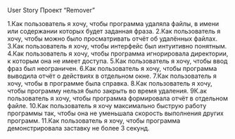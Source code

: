 User Story Проект “Remover”

1.Как пользователь я хочу, чтобы программа удаляла файлы, в имени или содержании которых будет заданная фраза.
2.Как пользователь я хочу, чтобы можно было просматривать отчёт об удалённых файлах.
3.Как пользователь я хочу, чтобы интерфейс был интуитивно понятным.
4.Как пользователь я хочу, чтобы программа игнорировала директории, к которым она не имеет доступа.
5.Как пользователь я хочу, чтобы ввод фраз был неограничен.
6.Как пользователь я хочу, чтобы программа выводила отчёт о действиях в отдельном окне.
7.Как пользователь я хочу, чтобы в программе была справка.
8.Как пользователь я хочу, чтобы программу нельзя было закрыть во время удаления.
9К.ак пользователь я хочу, чтобы программа формировала отчёт в отдельном файле.
10.Как пользователь я хочу максимально быструю работу программы так, чтобы она не уменьшала скорость выполнения других программ.
11.Как пользователь я хочу, чтобы программа демонстрировала заставку не более 3 секунд.